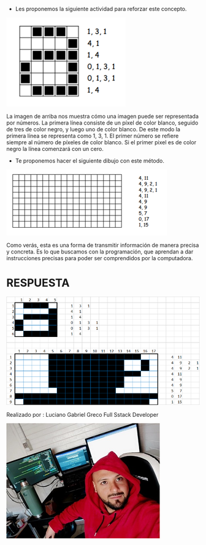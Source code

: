 - Les proponemos la siguiente actividad para reforzar este concepto.

![](img/Image01.png)

La imagen de arriba nos muestra cómo una imagen puede ser representada por números. La
primera línea consiste de un píxel de color blanco, seguido de tres de color negro, y luego uno de color blanco. De este modo la primera línea se representa como 1, 3, 1. El primer número se refiere siempre al número de píxeles de color blanco. Si el primer pixel es de color negro la línea comenzará con un cero.

- Te proponemos hacer el siguiente dibujo con este método.

![](img/Image02.png)

Como verás, esta es una forma de transmitir información de manera precisa y concreta. Es lo que buscamos con la programación, que aprendan a dar instrucciones precisas para poder ser comprendidos por la computadora.

**RESPUESTA**
=============

![](img/resultado.png)

Realizado por : Luciano Gabriel Greco Full Sstack Developer

![](img//LucianoGreco.jpeg)
